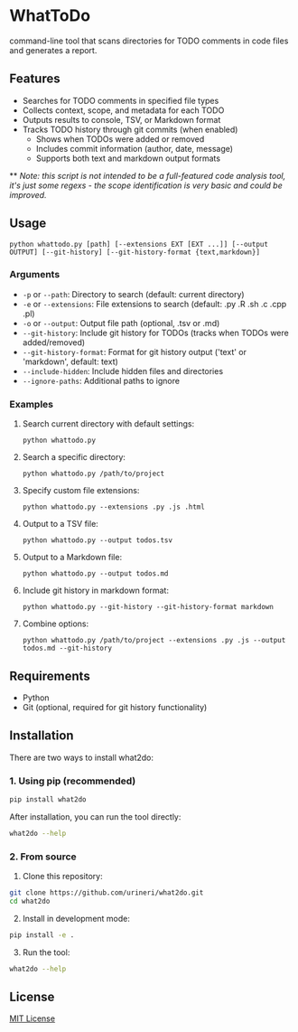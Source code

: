 # WhatToDo

command-line tool that scans directories for TODO comments in code files and generates a report.

## Features

- Searches for TODO comments in specified file types
- Collects context, scope, and metadata for each TODO
- Outputs results to console, TSV, or Markdown format
- Tracks TODO history through git commits (when enabled)
  - Shows when TODOs were added or removed
  - Includes commit information (author, date, message)
  - Supports both text and markdown output formats

** _Note: this script is not intended to be a full-featured code analysis tool, it's just some regexs - the scope identification is very basic and could be improved._

## Usage

```
python whattodo.py [path] [--extensions EXT [EXT ...]] [--output OUTPUT] [--git-history] [--git-history-format {text,markdown}]
```

### Arguments

- `-p` or `--path`: Directory to search (default: current directory)
- `-e` or `--extensions`: File extensions to search (default: .py .R .sh .c .cpp .pl)
- `-o` or `--output`: Output file path (optional, .tsv or .md)
- `--git-history`: Include git history for TODOs (tracks when TODOs were added/removed)
- `--git-history-format`: Format for git history output ('text' or 'markdown', default: text)
- `--include-hidden`: Include hidden files and directories
- `--ignore-paths`: Additional paths to ignore

### Examples

1. Search current directory with default settings:
   ```
   python whattodo.py
   ```

2. Search a specific directory:
   ```
   python whattodo.py /path/to/project
   ```

3. Specify custom file extensions:
   ```
   python whattodo.py --extensions .py .js .html
   ```

4. Output to a TSV file:
   ```
   python whattodo.py --output todos.tsv
   ```

5. Output to a Markdown file:
   ```
   python whattodo.py --output todos.md
   ```

6. Include git history in markdown format:
   ```
   python whattodo.py --git-history --git-history-format markdown
   ```

7. Combine options:
   ```
   python whattodo.py /path/to/project --extensions .py .js --output todos.md --git-history
   ```

## Requirements

- Python 
- Git (optional, required for git history functionality)

## Installation

There are two ways to install what2do:

### 1. Using pip (recommended)

```bash
pip install what2do
```

After installation, you can run the tool directly:
```bash
what2do --help
```

### 2. From source

1. Clone this repository:
```bash
git clone https://github.com/urineri/what2do.git
cd what2do
```

2. Install in development mode:
```bash
pip install -e .
```

3. Run the tool:
```bash
what2do --help
```

## License
[MIT License](LICENSE)